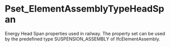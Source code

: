 # Pset_ElementAssemblyTypeHeadSpan

Energy Head Span properties used in railway. The property set can be used by the predefined type SUSPENSION_ASSEMBLY of IfcElementAssembly.
